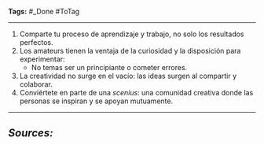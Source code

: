 **Tags:** #_Done 
#ToTag 
- - -
1. Comparte tu proceso de aprendizaje y trabajo, no solo los resultados perfectos.
2. Los amateurs tienen la ventaja de la curiosidad y la disposición para experimentar:
   - No temas ser un principiante o cometer errores.
3. La creatividad no surge en el vacío: las ideas surgen al compartir y colaborar.
4. Conviértete en parte de una *scenius*: una comunidad creativa donde las personas se inspiran y se apoyan mutuamente.

- - - 
## ***Sources:***